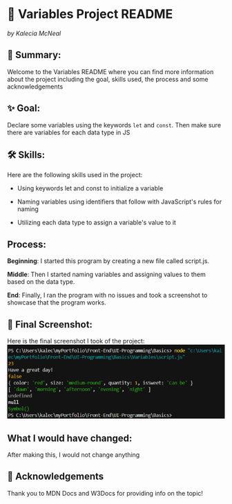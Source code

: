 # 🧪 Variables Project README 
<em>by Kalecia McNeal</em>

## 📖 Summary:
Welcome to the Variables README where you can find more information about the project including the goal, skills used, the process and some acknowledgements

## ✨ Goal:
Declare some variables using the keywords `let` and `const`. Then make sure there are variables for each data type in JS

## 🛠 Skills: 
Here are the following skills used in the project: 
- Using keywords let and const to initialize a variable 

- Naming variables using identifiers that follow with JavaScript's rules for naming 

- Utilizing each data type to assign a variable's value to it 

## Process: 
**Beginning**: I started this program by creating a new file called script.js. 

**Middle**: Then I started naming variables and assigning values to them based on the data type.  

**End**: Finally, I ran the program with no issues and took a screenshot to showcase that the program works. 

## 📸 Final Screenshot:
Here is the final screenshot I took of the project: 
![Final Screenshot](./img/final-screenshot.png "My Final Screenshot")

## What I would have changed: 
After making this, I would not change anything 

## 🙏 Acknowledgements
Thank you to MDN Docs and W3Docs for providing info on the topic! 